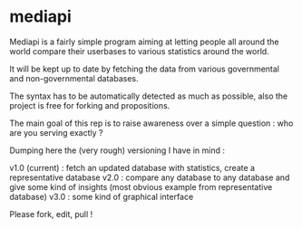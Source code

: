 # mediapi

Mediapi is a fairly simple program aiming at letting people all around the world compare their userbases to various statistics around the world.

It will be kept up to date by fetching the data from various governmental and non-governmental databases.

The syntax has to be automatically detected as much as possible, also the project is free for forking and propositions.

The main goal of this rep is to raise awareness over a simple question : who are you serving exactly ?

Dumping  here the (very rough) versioning I have in mind :

v1.0 (current) : fetch an updated database with statistics, create a representative database
v2.0 : compare any database to any database and give some kind of insights (most obvious example from representative database)
v3.0 : some kind of graphical interface

Please fork, edit, pull !
